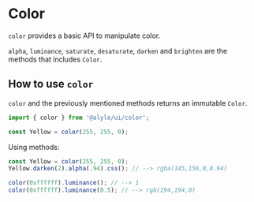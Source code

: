 # Color

`color` provides a basic API to manipulate color.

`alpha`, `luminance`, `saturate`, `desaturate`, `darken` and `brighten` are the methods that includes `Color`.

## How to use `color`

`color` and the previously mentioned methods returns an immutable `Color`.

```ts
import { color } from '@alyle/ui/color';

const Yellow = color(255, 255, 0);
```

Using methods:

```ts
const Yellow = color(255, 255, 0);
Yellow.darken(2).alpha(.94).css(); // --> rgba(145,156,0,0.94)
```

```ts
color(0xffffff).luminance(); // --> 1
color(0xffffff).luminance(0.5); // --> rgb(194,194,0)
```


